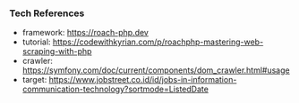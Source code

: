 ### Tech References
- framework: https://roach-php.dev
- tutorial: https://codewithkyrian.com/p/roachphp-mastering-web-scraping-with-php
- crawler: https://symfony.com/doc/current/components/dom_crawler.html#usage
- target: https://www.jobstreet.co.id/id/jobs-in-information-communication-technology?sortmode=ListedDate